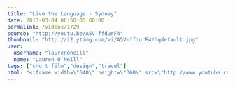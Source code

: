 ```yaml
---
title: "Live the Language - Sydney"
date: 2013-03-04 06:50:05 00:00
permalink: /videos/1729
source: "http://youtu.be/A5V-ffdurF4"
thumbnail: "http://i2.ytimg.com/vi/A5V-ffdurF4/hqdefault.jpg"
user:
  username: "laurenoneill"
  name: "Lauren O'Neill"
tags: ["short film","design","travel"]
html: "<iframe width=\"640\" height=\"360\" src=\"http://www.youtube.com/embed/A5V-ffdurF4?wmode=transparent&feature=oembed\" frameborder=\"0\" allowfullscreen></iframe>"
---
```


